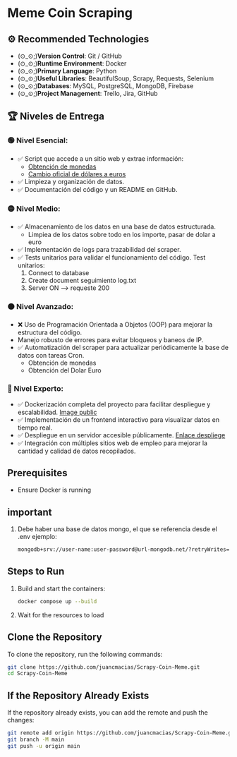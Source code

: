# Meme Coin Scraping
## ⚙️ Recommended Technologies
- (⊙_⊙;)**Version Control**: Git / GitHub
- (⊙_⊙;)**Runtime Environment**: Docker
- (⊙_⊙;)**Primary Language**: Python
- (⊙_⊙;)**Useful Libraries**: BeautifulSoup, Scrapy, Requests, Selenium
- (⊙_⊙;)**Databases**: MySQL, PostgreSQL, MongoDB, Firebase
- (⊙_⊙;)**Project Management**: Trello, Jira, GitHub

## 🏆 Niveles de Entrega

### 🟢 Nivel Esencial:
- ✅ Script que accede a un sitio web y extrae información:
    - [Obtención de monedas](https://coinmarketcap.com/es/)
    - [Cambio oficial de dólares a euros](https://www.xe.com/es/currencyconverter/convert/?Amount=1&From=USD&To=EUR)
- ✅ Limpieza y organización de datos.
- ✅ Documentación del código y un README en GitHub.

### 🟡 Nivel Medio:
- ✅ Almacenamiento de los datos en una base de datos estructurada.
    - Limpiea de los datos sobre todo en los importe, pasar de dolar a euro
- ✅ Implementación de logs para trazabilidad del scraper.
- ✅ Tests unitarios para validar el funcionamiento del código.
    Test unitarios:
    1. Connect to database
    2. Create document seguimiento log.txt
    3. Server ON --> requeste 200

### 🟠 Nivel Avanzado:
- ❌ Uso de Programación Orientada a Objetos (OOP) para mejorar la estructura del código.
-  Manejo robusto de errores para evitar bloqueos y baneos de IP.
- ✅ Automatización del scraper para actualizar periódicamente la base de datos con tareas Cron.
    - Obtención de monedas
    - Obtención del Dolar Euro

### 🔴 Nivel Experto:
- ✅ Dockerización completa del proyecto para facilitar despliegue y escalabilidad.
    [Image public](https://hub.docker.com/r/jcmacias/scraping)
- ✅ Implementación de un frontend interactivo para visualizar datos en tiempo real.
- ✅ Despliegue en un servidor accesible públicamente.
    [Enlace despliege](https://scraping-v1-0.onrender.com/)
- ✅ Integración con múltiples sitios web de empleo para mejorar la cantidad y calidad de datos recopilados.

## Prerequisites
- Ensure Docker is running
## important
1. Debe haber una base de datos mongo, el que se referencia desde el .env ejemplo:
    ```sh
    mongodb+srv://user-name:user-password@url-mongodb.net/?retryWrites=true&w=majority&appName=name-database
    ```

## Steps to Run
1. Build and start the containers:
    ```sh
    docker compose up --build
    ```
2. Wait for the resources to load

## Clone the Repository
To clone the repository, run the following commands:
```sh
git clone https://github.com/juancmacias/Scrapy-Coin-Meme.git
cd Scrapy-Coin-Meme
```

## If the Repository Already Exists
If the repository already exists, you can add the remote and push the changes:
```sh
git remote add origin https://github.com/juancmacias/Scrapy-Coin-Meme.git
git branch -M main
git push -u origin main
```